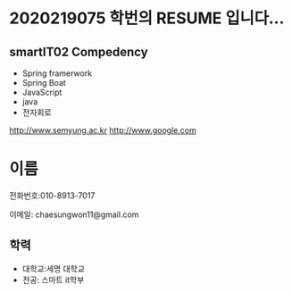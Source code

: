 # 2020219075 학번의 RESUME 입니다...

## smartIT02 Compedency
- Spring framerwork
- Spring Boat
- JavaScript
- java
- 전자회로

http://www.semyung.ac.kr
http://www.google.com


<body>
    <h1>이름</h1>
    <p>전화번호:010-8913-7017</p>
    <p>이메일: chaesungwon11@gmail.com</p>
    <h2>학력</h2>
    <ul>
        <li>대학교:세명 대학교</li>
        <li>전공: 스마트 it학부 </li>    
</body>
